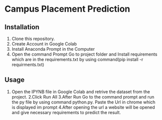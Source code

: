 # Campus Placement Prediction





## Installation

1. Clone this repository.
2. Create Account in Google Colab
3. Install Anaconda Prompt in the Computer
4. Open the command Prompt Go to project folder and Install requirements which are in the requirements.txt by using command(pip install -r requirments.txt)

## Usage

1. Open the IPYNB file in Google Colab and retrive the dataset from the project.
2.Click Run All
3.After Run Go to the command prompt and run the py file by using command python.py. Paste the Url in chrome which is displayed im prompt
4.After opening the url a website will be opened and give necessary requirements to predict the result.
